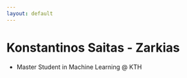 ```yaml
---
layout: default
---
```


# Konstantinos Saitas - Zarkias

- Master Student in Machine Learning @ KTH